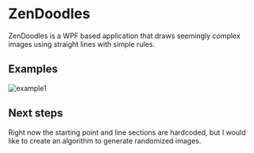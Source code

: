 # ZenDoodles

ZenDoodles is a WPF based application that draws seemingly complex images using straight lines with simple rules.

## Examples
![example1](https://i.imgur.com/nnL5Ybh.gif "Four section doodle")

## Next steps
Right now the starting point and line sections are hardcoded, but I would like to create an algorithm to generate randomized images.